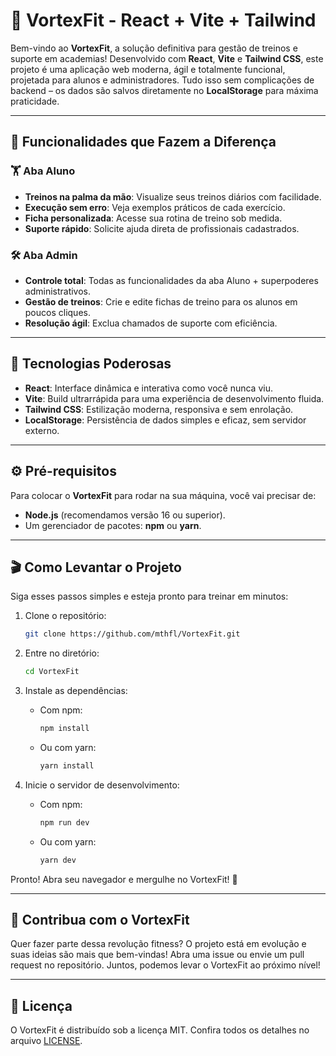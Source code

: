 # 🌟 **VortexFit - React + Vite + Tailwind**

Bem-vindo ao **VortexFit**, a solução definitiva para gestão de treinos e suporte em academias! Desenvolvido com **React**, **Vite** e **Tailwind CSS**, este projeto é uma aplicação web moderna, ágil e totalmente funcional, projetada para alunos e administradores. Tudo isso sem complicações de backend – os dados são salvos diretamente no **LocalStorage** para máxima praticidade.

---

## 🚀 **Funcionalidades que Fazem a Diferença**

### 🏋️ **Aba Aluno**  
- **Treinos na palma da mão**: Visualize seus treinos diários com facilidade.  
- **Execução sem erro**: Veja exemplos práticos de cada exercício.  
- **Ficha personalizada**: Acesse sua rotina de treino sob medida.  
- **Suporte rápido**: Solicite ajuda direta de profissionais cadastrados.  

### 🛠️ **Aba Admin**  
- **Controle total**: Todas as funcionalidades da aba Aluno + superpoderes administrativos.  
- **Gestão de treinos**: Crie e edite fichas de treino para os alunos em poucos cliques.  
- **Resolução ágil**: Exclua chamados de suporte com eficiência.  

---

## 🧠 **Tecnologias Poderosas**

- **React**: Interface dinâmica e interativa como você nunca viu.  
- **Vite**: Build ultrarrápida para uma experiência de desenvolvimento fluida.  
- **Tailwind CSS**: Estilização moderna, responsiva e sem enrolação.  
- **LocalStorage**: Persistência de dados simples e eficaz, sem servidor externo.  

---

## ⚙️ **Pré-requisitos**

Para colocar o **VortexFit** para rodar na sua máquina, você vai precisar de:  
- **Node.js** (recomendamos versão 16 ou superior).  
- Um gerenciador de pacotes: **npm** ou **yarn**.  

---

## 🎬 **Como Levantar o Projeto**

Siga esses passos simples e esteja pronto para treinar em minutos:

1. Clone o repositório:
    ```bash
    git clone https://github.com/mthfl/VortexFit.git
    ```

2. Entre no diretório:
    ```bash
    cd VortexFit
    ```

3. Instale as dependências:
    - Com npm:
        ```bash
        npm install
        ```
    - Ou com yarn:
        ```bash
        yarn install
        ```

4. Inicie o servidor de desenvolvimento:
    - Com npm:
        ```bash
        npm run dev
        ```
    - Ou com yarn:
        ```bash
        yarn dev
        ```

Pronto! Abra seu navegador e mergulhe no VortexFit! 💪

---

## 🤝 **Contribua com o VortexFit**

Quer fazer parte dessa revolução fitness? O projeto está em evolução e suas ideias são mais que bem-vindas! Abra uma issue ou envie um pull request no repositório. Juntos, podemos levar o VortexFit ao próximo nível!

---

## 📜 **Licença**

O VortexFit é distribuído sob a licença MIT. Confira todos os detalhes no arquivo [LICENSE](LICENSE).
